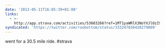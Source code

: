 ```yaml
---
date: '2013-05-11T16:05:39+01:00'
links:
  - >-
    http://app.strava.com/activities/53603266?ref=1MT1yaWRlX3NoYXJlOzI9dHdpdHRlcjs0PTEyOTA2MDY%253D
syndicated: 'https://twitter.com/roobottom/status/333247036428279809'
---
```

went for a 30.5 mile ride.  #strava

